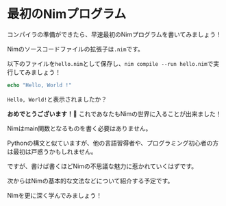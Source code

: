# 最初のNimプログラム

コンパイラの準備ができたら、早速最初のNimプログラムを書いてみましょう！

Nimのソースコードファイルの拡張子は`.nim`です。

以下のファイルを`hello.nim`として保存し、`nim compile --run hello.nim`で実行してみましょう！

```nim
echo "Hello, World !"
```

`Hello, World!`と表示されましたか？

**おめでとうございます！**:tada: これであなたもNimの世界に入ることが出来ました！

Nimはmain関数となるものを書く必要はありません。

Pythonの構文と似ていますが、他の言語習得者や、プログラミング初心者の方は最初は戸惑うかもしれません。

ですが、書けば書くほどNimの不思議な魅力に惹かれていくはずです。

次からはNimの基本的な文法などについて紹介する予定です。

Nimを更に深く学んでみましょう！



